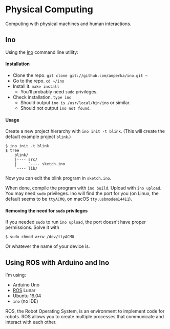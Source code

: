 # Physical Computing

Computing with physical machines and human interactions.

## Ino

Using the [ino](http://inotool.org) command line utility:

#### Installation

- Clone the repo. `git clone git://github.com/amperka/ino.git ~`
- Go to the repo. `cd ~/ino`
- Install it. `make install`
    - You'll probably need `sudo` privileges.
- Check installation. `type ino`
    - Should output `ino is /usr/local/bin/ino` or similar.
    - Should not output `ino not found`.

#### Usage

Create a new project hierarchy with `ino init -t blink`. (This will create the
default example project `blink`.)

    $ ino init -t blink
    $ tree
        blink/
        |---- src/
        |     `---- sketch.ino
        `---- lib/

Now you can edit the blink program in `sketch.ino`.

When done, compile the program with `ino build`. Upload with `ino upload`. You
may need `sudo` privileges. Ino will find the port for you (on Linux, the
default seems to be `ttyACM0`, on macOS `tty.usbmodem14411`).

#### Removing the need for `sudo` privileges

If you needed `sudo` to run `ino upload`, the port doesn't have proper
permissions. Solve it with

    $ sudo chmod a+rw /dev/ttyACM0

Or whatever the name of your device is.


## Using ROS with Arduino and Ino

I'm using:

- Arduino Uno
- [ROS](http://www.ros.org/about-ros/) Lunar
- Ubuntu 16.04
- `ino` (no IDE)

ROS, the Robot Operating System, is an environment to implement code for
robots. ROS allows you to create multiple processes that communicate and
interact with each other.
